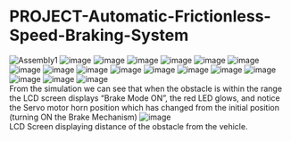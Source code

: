 # PROJECT-Automatic-Frictionless-Speed-Braking-System
![Assembly1](https://user-images.githubusercontent.com/84036074/126173889-d3bae0cd-2192-4a90-b1a8-101bd319ac98.jpg)
![image](https://user-images.githubusercontent.com/84036074/126174335-b201632d-1455-4a03-9543-12bddea32a82.png)
![image](https://user-images.githubusercontent.com/84036074/126174811-cdf75ae6-f173-49d0-ae61-8bdfcd59d61a.png)
![image](https://user-images.githubusercontent.com/84036074/126174973-de77f681-8709-42d5-b393-5e5cc5e80036.png)
![image](https://user-images.githubusercontent.com/84036074/126175138-d3e49134-b678-4c16-bfed-76f06537fb9e.png)
![image](https://user-images.githubusercontent.com/84036074/126175329-bfa89c08-9289-4fd3-8998-cf44e653de3c.png)
![image](https://user-images.githubusercontent.com/84036074/126175567-e35b4b08-6443-4a18-8332-cd64731d3610.png)
![image](https://user-images.githubusercontent.com/84036074/126175732-dc7f888f-1d77-40c3-9c4d-aad2b48a1d15.png)
![image](https://user-images.githubusercontent.com/84036074/126176029-8d654a47-140b-4700-93c2-b5a96258e925.png)
![image](https://user-images.githubusercontent.com/84036074/126176050-d0391a85-52d1-4b2c-b614-b39c43708242.png)
![image](https://user-images.githubusercontent.com/84036074/126176181-81270758-77a6-4658-ac22-101b10352122.png)
![image](https://user-images.githubusercontent.com/84036074/126176213-704155d7-65a1-4418-a935-7608030fc7e2.png)
![image](https://user-images.githubusercontent.com/84036074/126178372-c6b929c5-1287-4244-ac36-c261d814ac5e.png)
![image](https://user-images.githubusercontent.com/84036074/126179339-7fd1ea8d-c875-4587-b6b6-c4b120554d1e.png)
![image](https://user-images.githubusercontent.com/84036074/126180709-1a9cb6da-6cec-4718-aa81-a34be7c4893f.png)
![image](https://user-images.githubusercontent.com/84036074/126176276-8c08c117-9439-48ba-ac41-940f8068972b.png)
![image](https://user-images.githubusercontent.com/84036074/126176335-76cd29de-9f6d-431e-bc08-0cd23235280f.png)
![image](https://user-images.githubusercontent.com/84036074/126176541-a8bc022b-0e72-4766-a451-08cc184052ee.png)  
From the simulation we can see that when the obstacle is within the range the LCD screen displays “Brake Mode ON”, the red LED glows, and notice the Servo motor horn position which has changed from the initial position (turning ON the Brake Mechanism)
![image](https://user-images.githubusercontent.com/84036074/126176735-05bd4f4d-e182-419a-a6dd-2e491740590f.png)  
LCD Screen displaying distance of the obstacle from the vehicle.  
